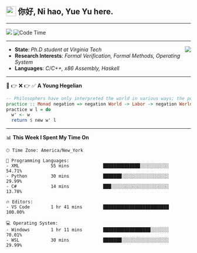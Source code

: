 <h2> <img style="vertical-align: text-bottom;" src=https://slackmojis.com/emojis/13253-yay-frog/download/ width=27> 你好, Ni hao, Yue Yu here. </h2>

---

![](https://api.visitorbadge.io/api/visitors?path=https%3A%2F%2Fgithub.com%2Ffishjump%2Ffishjump&amp;countColor=%232ccce4&amp;style=flat) ![Code Time](https://img.shields.io/badge/Code%20Time-464%20hrs%2059%20mins-blue)

---

<img align='right' src=https://slackmojis.com/emojis/5264-coding/download> </td>

- **State**: *Ph.D student at Virginia Tech*
- **Research Interests**: *Formal Verification, Formal Methods, Operating System*
- **Languages**: *C/C++, x86 Assembly, Haskell*

---

🚫 👉 ❌ 👉 ✅ **A Young Hegelian**

``` haskell
-- Philosophers have only interpreted the world in various ways; the point is to change it.
practice :: Monad negation => negation World -> Labor -> negation World
practice w l = do
  w' <- w
  return $ new w' l
```

---


📊 **This Week I Spent My Time On** 

```text
🕑︎ Time Zone: America/New_York

💬 Programming Languages:
- XML            55 mins             ██████████████░░░░░░░░░░░     54.71%
- Python         30 mins             ███████░░░░░░░░░░░░░░░░░░     29.99%
- C#             14 mins             ███░░░░░░░░░░░░░░░░░░░░░░     13.78%

🔥 Editors:
- VS Code        1 hr 41 mins        █████████████████████████     100.00%

💻 Operating System:
- Windows        1 hr 11 mins        ██████████████████░░░░░░░     70.01%
- WSL            30 mins             ███████░░░░░░░░░░░░░░░░░░     29.99%
```

